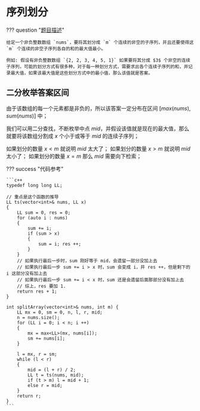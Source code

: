 # 序列划分

??? question "[题目描述](https://leetcode.cn/problems/split-array-largest-sum/)"

    给定一个非负整数数组 `nums`，要将其划分成 `m` 个连续的非空的子序列，并且还要使得这 `m` 个连续的非空子序列各自的和的最大值最小。

    例如: 假设有非负整数数组 `{2, 2, 3, 4, 5, 1}` 如果要将其分成 $3$ 个非空的连续子序列，可能的划分方式有很多种，对于每一种划分方式，需要求出各个连续子序列的和，并记录最大值，如果该最大值是这些划分方式中的最小值，那么该值就是答案。

## 二分枚举答案区间

由于该数组的每一个元素都是非负的，所以该答案一定分布在区间 $[max(nums), sum(nums)]$ 中；

我们可以用二分查找，不断枚举中点 $mid$，并假设该值就是现在的最大值，那么就要将该数组分割成 $x$ 个小于或等于 $mid$ 的连续子序列；

如果划分的数量 $x < m$ 就说明 $mid$ 太大了；
如果划分的数量 $x > m$ 就说明 $mid$ 太小了；
如果划分的数量 $x = m$ 那么 $mid$ 需要向下检索；

??? success "代码参考"

    ```c++
    typedef long long LL;

    // 重点是这个函数的推导
    LL ts(vector<int>& nums, LL x)
    {
        LL sum = 0, res = 0;
        for (auto i : nums)
        {
            sum += i;
            if (sum > x)
            {
                sum = i; res ++;
            }
        }
        // 如果执行最后一步时，sum 刚好等于 mid，会遗留一部分没加上去
        // 如果执行最后一步 sum += i > x 时，sum 会变成 i，并 res ++，但是剩下的 i 这部分没有加上去
        // 如果执行最后一步 sum += i < x 时，sum 还是会遗留后面那部分没有加上去
        // 综上，res 要加 1.
        return res + 1;
    }

    int splitArray(vector<int>& nums, int m) {
        LL mx = 0, sm = 0, n, l, r, mid;
        n = nums.size();
        for (LL i = 0; i < n; i ++)
        {
            mx = max<LL>(mx, nums[i]);
            sm += nums[i];
        }

        l = mx, r = sm;
        while (l < r)
        {
            mid = (l + r) / 2;
            LL t = ts(nums, mid);
            if (t > m) l = mid + 1;
            else r = mid;
        }
        return r;
    }
    ```